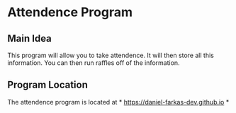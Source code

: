 # Attendence Program

## Main Idea
This program will allow you to take attendence. 
It will then store all this information.
You can then run raffles off of the information.

## Program Location
The attendence program is located at * https://daniel-farkas-dev.github.io *
